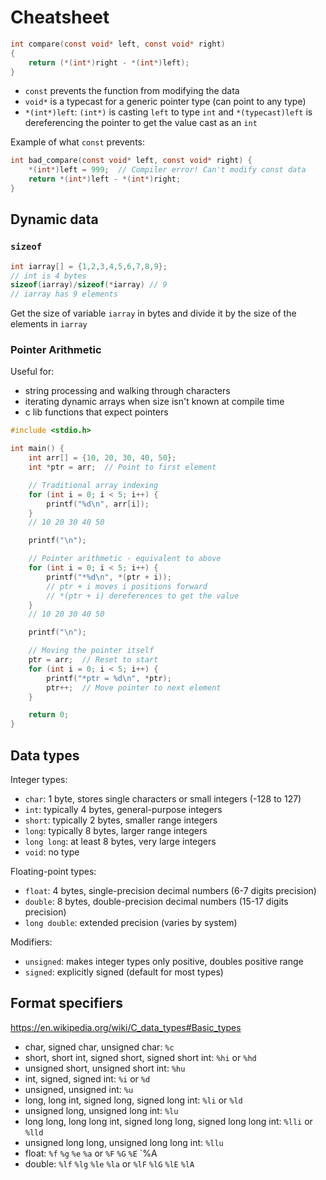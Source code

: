 # Cheatsheet

```c
int compare(const void* left, const void* right)
{
    return (*(int*)right - *(int*)left);
}
```

- `const` prevents the function from modifying the data
- `void*` is a typecast for a generic pointer type (can point to any type)
- `*(int*)left`: `(int*)` is casting `left` to type `int` and `*(typecast)left` is dereferencing the pointer to get the value cast as an `int`

Example of what `const` prevents:

```c
int bad_compare(const void* left, const void* right) {
    *(int*)left = 999;  // Compiler error! Can't modify const data
    return *(int*)left - *(int*)right;
}
```

## Dynamic data

### `sizeof`

```c
int iarray[] = {1,2,3,4,5,6,7,8,9};
// int is 4 bytes
sizeof(iarray)/sizeof(*iarray) // 9
// iarray has 9 elements
```

Get the size of variable `iarray` in bytes and divide it by the size of the elements in `iarray`

### Pointer Arithmetic

Useful for:

- string processing and walking through characters
- iterating dynamic arrays when size isn't known at compile time
- c lib functions that expect pointers

```c
#include <stdio.h>

int main() {
    int arr[] = {10, 20, 30, 40, 50};
    int *ptr = arr;  // Point to first element

    // Traditional array indexing
    for (int i = 0; i < 5; i++) {
        printf("%d\n", arr[i]);
    }
    // 10 20 30 40 50

    printf("\n");

    // Pointer arithmetic - equivalent to above
    for (int i = 0; i < 5; i++) {
        printf("*%d\n", *(ptr + i));
        // ptr + i moves i positions forward
        // *(ptr + i) dereferences to get the value
    }
    // 10 20 30 40 50

    printf("\n");

    // Moving the pointer itself
    ptr = arr;  // Reset to start
    for (int i = 0; i < 5; i++) {
        printf("*ptr = %d\n", *ptr);
        ptr++;  // Move pointer to next element
    }

    return 0;
}
```

## Data types

Integer types:

- `char`: 1 byte, stores single characters or small integers (-128 to 127)
- `int`: typically 4 bytes, general-purpose integers
- `short`: typically 2 bytes, smaller range integers
- `long`: typically 8 bytes, larger range integers
- `long long`: at least 8 bytes, very large integers
- `void`: no type

Floating-point types:

- `float`: 4 bytes, single-precision decimal numbers (6-7 digits precision)
- `double`: 8 bytes, double-precision decimal numbers (15-17 digits precision)
- `long double`: extended precision (varies by system)

Modifiers:

- `unsigned`: makes integer types only positive, doubles positive range
- `signed`: explicitly signed (default for most types)

## Format specifiers

https://en.wikipedia.org/wiki/C_data_types#Basic_types

- char, signed char, unsigned char: `%c`
- short, short int, signed short, signed short int: `%hi` or `%hd`
- unsigned short, unsigned short int: `%hu`
- int, signed, signed int: `%i` or `%d`
- unsigned, unsigned int: `%u`
- long, long int, signed long, signed long int: `%li` or `%ld`
- unsigned long, unsigned long int: `%lu`
- long long, long long int, signed long long, signed long long int: `%lli` or `%lld`
- unsigned long long, unsigned long long int: `%llu`
- float: `%f` `%g` `%e` `%a` or `%F` `%G` `%E` `%A
- double: `%lf` `%lg` `%le` `%la` or `%lF` `%lG` `%lE` `%lA`
